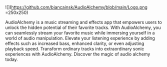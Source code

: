 ![](https://github.com/biancainsk/AudioAlchemy/blob/main/Logo.png =250x250)

AudioAlchemy is a music streaming and effects app that empowers users to unlock the hidden potential of their favorite tracks.
With AudioAlchemy, you can seamlessly stream your favorite music while immersing yourself in a world of audio manipulation. Elevate your listening experience by adding effects such as increased bass, enhanced clarity, or even adjusting playback speed. Transform ordinary tracks into extraordinary sonic experiences with AudioAlchemy.
Discover the magic of audio alchemy today.
